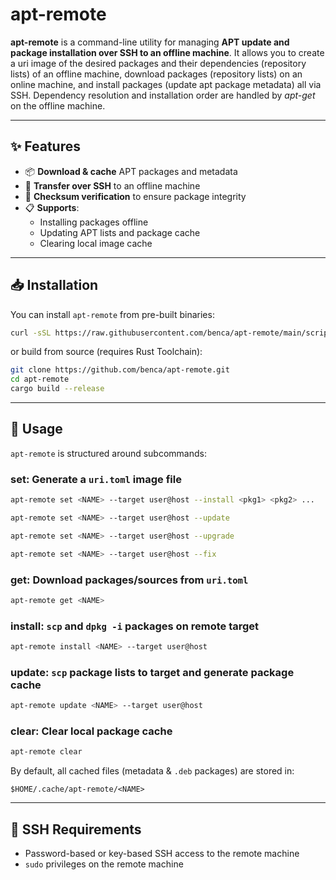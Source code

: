 # apt-remote

**apt-remote** is a command-line utility for managing **APT update and package installation over SSH to an offline machine**. It allows you to create a uri image of the desired packages and their dependencies (repository lists) of an offline machine, download packages (repository lists) on an online machine, and install packages (update apt package metadata) all via SSH. Dependency resolution and installation order are handled by _apt-get_ on the offline machine.

---

## ✨ Features

- 📦 **Download & cache** APT packages and metadata
- 🔄 **Transfer over SSH** to an offline machine
- 🧾 **Checksum verification** to ensure package integrity
- 📋 **Supports**:
  - Installing packages offline
  - Updating APT lists and package cache
  - Clearing local image cache

---

## 📥 Installation

You can install `apt-remote` from pre-built binaries:

```bash
curl -sSL https://raw.githubusercontent.com/benca/apt-remote/main/scripts/install.sh | bash
```

or build from source (requires Rust Toolchain):

```bash
git clone https://github.com/benca/apt-remote.git
cd apt-remote
cargo build --release
```

---

## 🚀 Usage

`apt-remote` is structured around subcommands:

### set: **Generate a `uri.toml` image file**

```bash
apt-remote set <NAME> --target user@host --install <pkg1> <pkg2> ...
```
```bash
apt-remote set <NAME> --target user@host --update
```
```bash
apt-remote set <NAME> --target user@host --upgrade 
```
```bash
apt-remote set <NAME> --target user@host --fix
```

### get: **Download packages/sources from `uri.toml`**
```bash
apt-remote get <NAME>
```

### install: **`scp` and `dpkg -i` packages on remote target**
```bash
apt-remote install <NAME> --target user@host
```

### update: **`scp` package lists to target and generate package cache**
```bash
apt-remote update <NAME> --target user@host
```

### clear: **Clear local package cache**
```bash
apt-remote clear
```


By default, all cached files (metadata & `.deb` packages) are stored in:

```
$HOME/.cache/apt-remote/<NAME>
```

---

## 🔐 SSH Requirements

- Password-based or key-based SSH access to the remote machine
- `sudo` privileges on the remote machine

